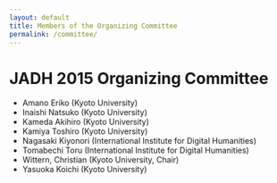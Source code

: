 ```yaml
---
layout: default
title: Members of the Organizing Committee
permalink: /committee/
---
```


# JADH 2015 Organizing Committee

 - Amano Eriko (Kyoto University)
 - Inaishi Natsuko (Kyoto University)
 - Kameda Akihiro (Kyoto University)  <!-- Center for Integrated Area Studies -->
 - Kamiya Toshiro (Kyoto University)
 - Nagasaki Kiyonori (International Institute for Digital Humanities)
 - Tomabechi Toru (International Institute for Digital Humanities)
 - Wittern, Christian (Kyoto University, Chair)
 - Yasuoka Koichi (Kyoto University)



